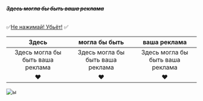 ###### ~~*__Здесь могла бы быть ваша реклама__*~~
:white_check_mark:[Не нажимай! Убьёт!](https://docs.google.com/document/d/1N_XHAR2mii0ZZNFarmJDH_4vkSkZtWKTVsABhIHoSgw/edit?usp=drive_link) :white_check_mark:


| Здесь | могла бы быть | ваша реклама |
|:-------:|:----------:|:-----:|
| Здесь могла бы быть ваша реклама | Здесь могла бы быть ваша реклама | Здесь могла бы быть ваша реклама |
| :heart: | :heart: | :heart: |

![ы]([https://ir.ozone.ru/s3/multimedia-l/c1000/6686776389.jpg](https://sun9-7.userapi.com/s/v1/ig2/OJVdO3CFEGm8pOX_emtlfwVq52RtvV3Wvy2bZJ_5gMoDyCwni5m7AgPHj3Rrm1SW3NZLMjaeQt9rsTjSiRNaMFdg.jpg?quality=96&as=32x32,48x48,72x72,108x108,160x160,240x240,360x360,480x480,540x540,640x640,720x720,797x797&from=bu&u=TMNBSQA-Nwc_eKjQciNDD5RdChYn4zT-1PMguc1BUMw&cs=797x797))
